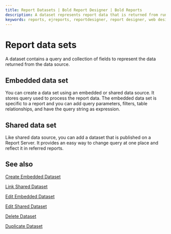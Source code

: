 ```yaml
---
title: Report Datasets | Bold Report Designer | Bold Reports
description: A dataset represents report data that is returned from running a query on an external data source. Bold Report Designer allows to add datasets without single line of code.
keywords: reports, ejreports, reportdesigner, report designer, web designer, bold-reports reportdesigner, Overview, web designer
---
```


# Report data sets

 A dataset contains a query and collection of fields to represent the data returned from the data source.

## Embedded data set

You can create a data set using an embedded or shared data source. It stores query used to process the report data. The embedded data set is specific to a report and you can add query parameters, filters, table relationships, and have the query string as expression.

## Shared data set

Like shared data source, you can add a dataset that is published on a Report Server. It provides an easy way to change query at one place and reflect it in referred reports.

## See also

[Create Embedded Dataset](/designer-guide/report-designer/manage-data/dataset/create-an-embedded-dataset/)

[Link Shared Dataset](/designer-guide/report-designer/manage-data/dataset/link-a-shared-dataset/)

[Edit Embedded Dataset](/designer-guide/report-designer/manage-data/dataset/modify-an-embedded-dataset/)

[Edit Shared Dataset](/designer-guide/report-designer/manage-data/dataset/modify-shared-dataset/)

[Delete Dataset](/designer-guide/report-designer/manage-data/dataset/delete-a-dataset/)

[Duplicate Dataset](/designer-guide/report-designer/manage-data/dataset/duplicate-a-dataset/)